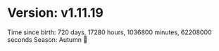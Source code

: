 # Version: v1.11.19
Time since birth: 720 days, 17280 hours, 1036800 minutes, 62208000 seconds
Season: Autumn 🍁

